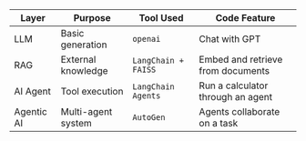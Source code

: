| Layer      | Purpose            | Tool Used           | Code Feature                      |
| ---------- | ------------------ | ------------------- | --------------------------------- |
| LLM        | Basic generation   | `openai`            | Chat with GPT                     |
| RAG        | External knowledge | `LangChain + FAISS` | Embed and retrieve from documents |
| AI Agent   | Tool execution     | `LangChain Agents`  | Run a calculator through an agent |
| Agentic AI | Multi-agent system | `AutoGen`           | Agents collaborate on a task      |
